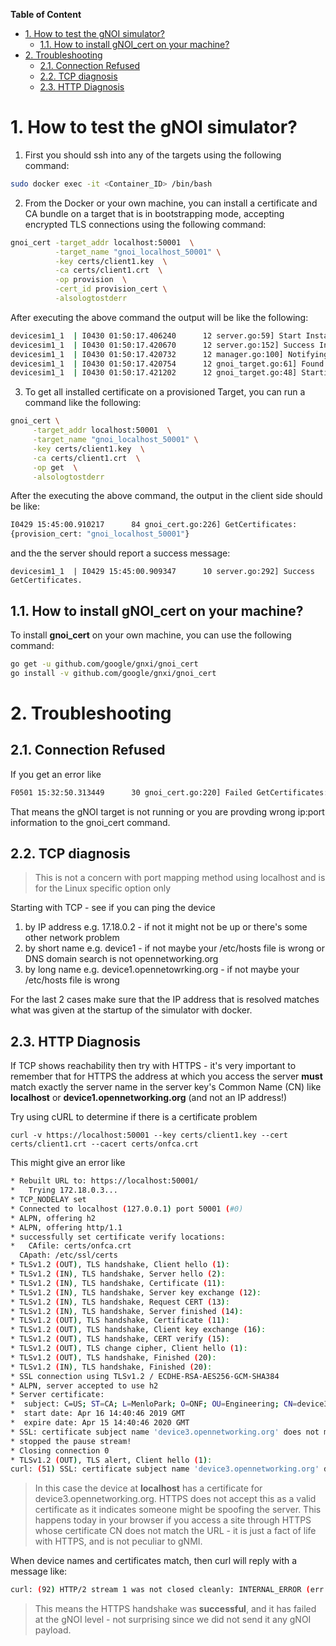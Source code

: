 **Table of Content**
- [1. How to test the gNOI simulator?](#1-How-to-test-the-gNOI-simulator)
  - [1.1. How to install gNOI_cert on your machine?](#11-How-to-install-gNOIcert-on-your-machine)
- [2. Troubleshooting](#2-Troubleshooting)
  - [2.1. Connection Refused](#21-Connection-Refused)
  - [2.2. TCP diagnosis](#22-TCP-diagnosis)
  - [2.3. HTTP Diagnosis](#23-HTTP-Diagnosis)

# 1. How to test the gNOI simulator? 
1. First you should  ssh into any of the targets using the following command:
```bash
sudo docker exec -it <Container_ID> /bin/bash
```

2. From the Docker or your own machine, you can install  a certificate and CA bundle on a target that is in bootstrapping mode, accepting encrypted TLS connections using the following command:
```bash
gnoi_cert -target_addr localhost:50001  \
          -target_name "gnoi_localhost_50001" \
          -key certs/client1.key  \
          -ca certs/client1.crt  \
          -op provision  \
          -cert_id provision_cert \
          -alsologtostderr
```


After executing the above command the output will be like the following:
```bash
devicesim1_1  | I0430 01:50:17.406240      12 server.go:59] Start Install request.
devicesim1_1  | I0430 01:50:17.420670      12 server.go:152] Success Install request.
devicesim1_1  | I0430 01:50:17.420732      12 manager.go:100] Notifying for: 1 Certificates and 1 CA Certificates.
devicesim1_1  | I0430 01:50:17.420754      12 gnoi_target.go:61] Found Credentials, setting Provisioned state.
devicesim1_1  | I0430 01:50:17.421202      12 gnoi_target.go:48] Starting gNOI server.
```

3. To get all installed certificate on a provisioned Target, you can run a command like the following:
```bash
gnoi_cert \
     -target_addr localhost:50001  \
     -target_name "gnoi_localhost_50001" \
     -key certs/client1.key  \
     -ca certs/client1.crt  \
     -op get  \
     -alsologtostderr
```

After the executing the above command, the output in the client side should be like: 
```bash
I0429 15:45:00.910217      84 gnoi_cert.go:226] GetCertificates:
{provision_cert: "gnoi_localhost_50001"}
```

and the the server should report a success message: 
```
devicesim1_1  | I0429 15:45:00.909347      10 server.go:292] Success GetCertificates.
```

## 1.1. How to install gNOI_cert on your machine? 
To install **gnoi_cert** on your own machine, you can use the following command: 
```bash
go get -u github.com/google/gnxi/gnoi_cert
go install -v github.com/google/gnxi/gnoi_cert
```

# 2. Troubleshooting

## 2.1. Connection Refused
If you get an error like
```bash
F0501 15:32:50.313449      30 gnoi_cert.go:220] Failed GetCertificates:rpc error: code = Unavailable desc = all SubConns are in TransientFailure, latest connection error: connection error: desc = "transport: Error while dialing dial tcp 127.0.0.1:50001: connect: connection refused"
```
That means the gNOI target is not running or you are provding wrong ip:port information to the gnoi_cert command. 


## 2.2. TCP diagnosis
> This is not a concern with port mapping method using localhost and is for 
> the Linux specific option only

Starting with TCP - see if you can ping the device
1. by IP address e.g. 17.18.0.2 - if not it might not be up or there's some
   other network problem
2. by short name e.g. device1 - if not maybe your /etc/hosts file is wrong or
   DNS domain search is not opennetworking.org
3. by long name e.g. device1.opennetowrking.org - if not maybe your /etc/hosts
   file is wrong

For the last 2 cases make sure that the IP address that is resolved matches what
was given at the startup of the simulator with docker.

## 2.3. HTTP Diagnosis
If TCP shows reachability then try with HTTPS - it's very important to remember
that for HTTPS the address at which you access the server **must** match exactly
the server name in the server key's Common Name (CN) like __localhost__ or
__device1.opennetworking.org__ (and not an IP address!)

Try using cURL to determine if there is a certificate problem
```
curl -v https://localhost:50001 --key certs/client1.key --cert certs/client1.crt --cacert certs/onfca.crt
```
This might give an error like
```bash
* Rebuilt URL to: https://localhost:50001/
*   Trying 172.18.0.3...
* TCP_NODELAY set
* Connected to localhost (127.0.0.1) port 50001 (#0)
* ALPN, offering h2
* ALPN, offering http/1.1
* successfully set certificate verify locations:
*   CAfile: certs/onfca.crt
  CApath: /etc/ssl/certs
* TLSv1.2 (OUT), TLS handshake, Client hello (1):
* TLSv1.2 (IN), TLS handshake, Server hello (2):
* TLSv1.2 (IN), TLS handshake, Certificate (11):
* TLSv1.2 (IN), TLS handshake, Server key exchange (12):
* TLSv1.2 (IN), TLS handshake, Request CERT (13):
* TLSv1.2 (IN), TLS handshake, Server finished (14):
* TLSv1.2 (OUT), TLS handshake, Certificate (11):
* TLSv1.2 (OUT), TLS handshake, Client key exchange (16):
* TLSv1.2 (OUT), TLS handshake, CERT verify (15):
* TLSv1.2 (OUT), TLS change cipher, Client hello (1):
* TLSv1.2 (OUT), TLS handshake, Finished (20):
* TLSv1.2 (IN), TLS handshake, Finished (20):
* SSL connection using TLSv1.2 / ECDHE-RSA-AES256-GCM-SHA384
* ALPN, server accepted to use h2
* Server certificate:
*  subject: C=US; ST=CA; L=MenloPark; O=ONF; OU=Engineering; CN=device3.opennetworking.org
*  start date: Apr 16 14:40:46 2019 GMT
*  expire date: Apr 15 14:40:46 2020 GMT
* SSL: certificate subject name 'device3.opennetworking.org' does not match target host name 'localhost'
* stopped the pause stream!
* Closing connection 0
* TLSv1.2 (OUT), TLS alert, Client hello (1):
curl: (51) SSL: certificate subject name 'device3.opennetworking.org' does not match target host name 'localhost'
```

> In this case the device at __localhost__ has a certificate for
> device3.opennetworking.org. HTTPS does not accept this as a valid certificate
> as it indicates someone might be spoofing the server. This happens today in
> your browser if you access a site through HTTPS whose certificate CN does not
> match the URL - it is just a fact of life with HTTPS, and is not peculiar to gNMI.

When device names and certificates match, then curl will reply with a message like:
```bash
curl: (92) HTTP/2 stream 1 was not closed cleanly: INTERNAL_ERROR (err 2)
```

> This means the HTTPS handshake was __successful__, and it has failed at the
> gNOI level - not surprising since we did not send it any gNOI payload.

